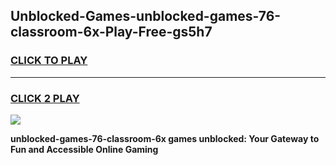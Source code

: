 
## Unblocked-Games-unblocked-games-76-classroom-6x-Play-Free-gs5h7
<h3>
<a href="https://premium76.site?title=unblocked-games-76-classroom-6x&ref=19M">CLICK TO PLAY</a></h3>
<hr>

<h3>
<a href="https://premium76.site?title=unblocked-games-76-classroom-6x&ref=19M">CLICK 2 PLAY</a>
  
</h3>

<a href="https://premium76.site?title=unblocked-games-76-classroom-6x&ref=19M"><img src="https://clearcache.store/games.png"></a>


**unblocked-games-76-classroom-6x games unblocked: Your Gateway to Fun and Accessible Online Gaming**
